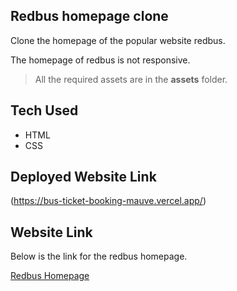 ## Redbus homepage clone

Clone the homepage of the popular website redbus.

The homepage of redbus is not responsive.

> All the required assets are in the **assets** folder.

## Tech Used

- HTML
- CSS

## Deployed Website Link
(https://bus-ticket-booking-mauve.vercel.app/)
## Website Link

Below is the link for the redbus homepage.

[Redbus Homepage](https://www.redbus.in/)

